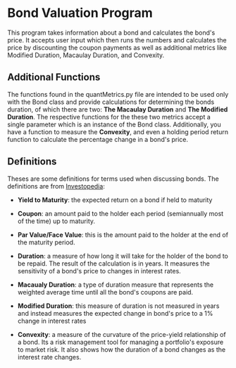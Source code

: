 
# Bond Valuation Program
This program takes information about a bond and calculates the bond's price. It accepts user input which then runs the numbers and calculates the price by discounting the coupon payments as well as additional metrics like Modified Duration, Macaulay Duration, and Convexity.


## Additional Functions
The functions found in the quantMetrics.py file are intended to be used only with the Bond class and provide calculations for determining the bonds duration, of which there are two: **The Macaulay Duration** and **The Modified Duration**. The respective functions for the these two metrics accept a single parameter which is an instance of the Bond class. Additionally, you have a function to measure the **Convexity**, and even a holding period return function to calculate the percentage change in a bond's price.

## Definitions
Theses are some definitions for terms used when discussing bonds. The definitions are from [Investopedia](https://www.investopedia.com):

- **Yield to Maturity**: the expected return on a bond if held to maturity

- **Coupon**: an amount paid to the holder each period (semiannually most of the time) up to maturity.

- **Par Value/Face Value**: this is the amount paid to the holder at the end of the maturity period.

- **Duration**: a measure of how long it will take for the holder of the bond to be repaid. The result of the calculation is in years. It measures the sensitivity of a bond's price to changes in interest rates.

- **Macaualy Duration**: a type of duration measure that represents the weighted average time until all the bond's coupons are paid.

- **Modified Duration**: this measure of duration is not measured in years and instead measures the expected change in bond's price to a 1% change in interest rates

- **Convexity**: a measure of the curvature of the price-yield relationship of a bond. Its a risk management tool for managing a portfolio's exposure to market risk. It also shows how the duration of a bond changes as the interest rate changes.